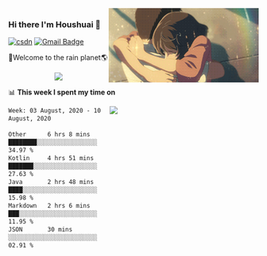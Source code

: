<img  align='right' height="150" src="https://github.com/LikeRainDay/LikeRainDay/blob/master/pic/img_rain_1.gif?raw=true">



### Hi there I'm Houshuai :lemon:

[![csdn](https://img.shields.io/badge/-csdn-c14438?style=flat-square&logo=c&logoColor=white)](https://blog.csdn.net/qq_15807167)
[![Gmail Badge](https://img.shields.io/badge/-gmail-c14438?style=flat-square&logo=Gmail&logoColor=white&link=mailto:houshuai0816@gmail.com)](mailto:houshuai0816@gmail.com)

🚀Welcome to the rain planet🌎

<center>
<img align='center'  src="https://source.unsplash.com/random/1200x600">
</center>

📊 **This week I spent my time on**

<img align='right'   width="300" src="https://github-readme-stats.vercel.app/api?username=LikeRainDay&show_icons=true&title_color=fff&icon_color=79ff97&text_color=9f9f9f&bg_color=151515">

<!--START_SECTION:waka-->
```text
Week: 03 August, 2020 - 10 August, 2020

Other      6 hrs 8 mins    ████████░░░░░░░░░░░░░░░░░   34.97 % 
Kotlin     4 hrs 51 mins   ███████░░░░░░░░░░░░░░░░░░   27.63 % 
Java       2 hrs 48 mins   ████░░░░░░░░░░░░░░░░░░░░░   15.98 % 
Markdown   2 hrs 6 mins    ███░░░░░░░░░░░░░░░░░░░░░░   11.95 % 
JSON       30 mins         ░░░░░░░░░░░░░░░░░░░░░░░░░   02.91 %
```
<!--END_SECTION:waka-->
